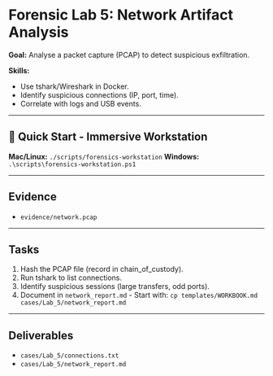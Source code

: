 # Forensic Lab 5: Network Artifact Analysis

**Goal:** Analyse a packet capture (PCAP) to detect suspicious exfiltration.

**Skills:**  
- Use tshark/Wireshark in Docker.  
- Identify suspicious connections (IP, port, time).  
- Correlate with logs and USB events.  

---

## 🚀 Quick Start - Immersive Workstation

**Mac/Linux:** `./scripts/forensics-workstation`
**Windows:** `.\scripts\forensics-workstation.ps1`

---

## Evidence
- `evidence/network.pcap`

---

## Tasks
1. Hash the PCAP file (record in chain_of_custody).
2. Run tshark to list connections.
3. Identify suspicious sessions (large transfers, odd ports).
4. Document in `network_report.md` - Start with: `cp templates/WORKBOOK.md cases/Lab_5/network_report.md`  

---

## Deliverables
- `cases/Lab_5/connections.txt`  
- `cases/Lab_5/network_report.md`
